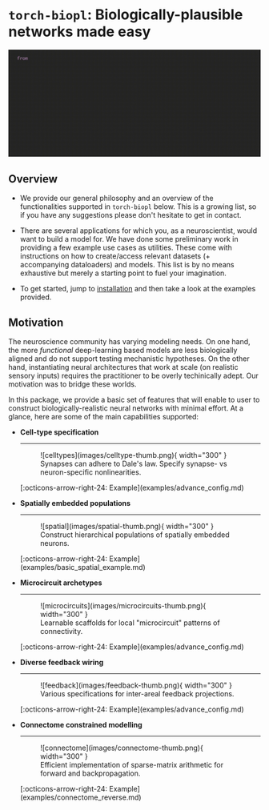 # `torch-biopl`: Biologically-plausible networks made easy 
![code-api](images/code-snippet-edited.gif)

## Overview
* We provide our general philosophy and an overview of the functionalities supported in `torch-biopl` below. This is a growing list, so if you have any suggestions please don't hesitate to get in contact.

* There are several applications for which you, as a neuroscientist, would want to build a model for. We have done some preliminary work in providing a few example use cases as utilities. These come with instructions on how to create/access relevant datasets (+ accompanying dataloaders) and models. This list is by no means exhaustive but merely a starting point to fuel your imagination.

* To get started, jump to [installation](install.md) and then take a look at the examples provided.

## Motivation
The neuroscience community has varying modeling needs. On one hand, the more *functional* deep-learning based models are less biologically aligned and do not support testing mechanistic hypotheses. On the other hand, instantiating neural architectures that work at scale (on realistic sensory inputs) requires the practitioner to be overly techinically adept. Our motivation was to bridge these worlds.

In this package, we provide a basic set of features that will enable to user to construct biologically-realistic neural networks with minimal effort. At a glance, here are some of the main capabilities supported:

<div class="grid cards" markdown>

-   __Cell-type specification__

    ---

    <figure markdown="span">
    ![celltypes](images/celltype-thumb.png){ width="300" }
    <figcaption>Synapses can adhere to Dale's law. Specify synapse- vs neuron-specific nonlinearities.</figcaption>
    </figure>
    [:octicons-arrow-right-24: Example](examples/advance_config.md)

-   __Spatially embedded populations__

    ---

    <figure markdown="span">
    ![spatial](images/spatial-thumb.png){ width="300" }
    <figcaption>Construct hierarchical populations of spatially embedded neurons.</figcaption>
    </figure>
    [:octicons-arrow-right-24: Example](examples/basic_spatial_example.md)

-   __Microcircuit archetypes__

    ---

    <figure markdown="span">
    ![microcircuits](images/microcircuits-thumb.png){ width="300" }
    <figcaption>Learnable scaffolds for local "microcircuit" patterns of connectivity.</figcaption>
    </figure>
    [:octicons-arrow-right-24: Example](examples/advance_config.md)

-   __Diverse feedback wiring__

    ---

    <figure markdown="span">
    ![feedback](images/feedback-thumb.png){ width="300" }
    <figcaption>Various specifications for inter-areal feedback projections.</figcaption>
    </figure>
    [:octicons-arrow-right-24: Example](examples/advance_config.md)

-   __Connectome constrained modelling__

    ---

    <figure markdown="span">
    ![connectome](images/connectome-thumb.png){ width="300" }
    <figcaption>Efficient implementation of sparse-matrix arithmetic for forward and backpropagation.</figcaption>
    </figure>
    [:octicons-arrow-right-24: Example](examples/connectome_reverse.md)

</div>
